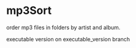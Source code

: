 # mp3Sort
order mp3 files in folders by artist and album.

executable version on executable_version branch
